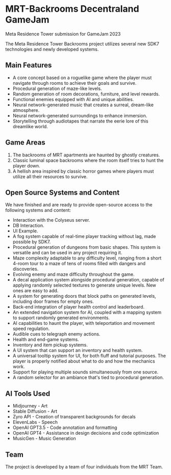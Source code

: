 # MRT-Backrooms Decentraland GameJam
Meta Residence Tower submission for GameJam 2023


The Meta Residence Tower Backrooms project utilizes several new SDK7 technologies and newly developed systems. 

## Main Features

- A core concept based on a roguelike game where the player must navigate through rooms to achieve their goals and survive.
- Procedural generation of maze-like levels.
- Random generation of room decorations, furniture, and level rewards.
- Functional enemies equipped with AI and unique abilities.
- Neural network-generated music that creates a surreal, dream-like atmosphere.
- Neural network-generated surroundings to enhance immersion.
- Storytelling through audiotapes that narrate the eerie lore of this dreamlike world.

## Game Areas

1. The backrooms of MRT apartments are haunted by ghostly creatures.
2. Classic luminal space backrooms where the room itself tries to hunt the player down.
3. A hellish area inspired by classic horror games where players must utilize all their resources to survive.

## Open Source Systems and Content

We have finished and are ready to provide open-source access to the following systems and content:

- Interaction with the Colyseus server.
- DB Interaction.
- UI Example.
- A fog system capable of real-time player tracking without lag, made possible by SDK7.
- Procedural generation of dungeons from basic shapes. This system is versatile and can be used in any project requiring it.
- Maze complexity adaptable to any difficulty level, ranging from a short 4-room tour to a maze of tens of rooms filled with dangers and discoveries.
- Evolving enemy and maze difficulty throughout the game.
- A decal application system alongside procedural generation, capable of applying randomly selected textures to generate unique levels. New ones are easy to add.
- A system for generating doors that block paths on generated levels, including door frames for empty ones.
- Back-end integration of player health control and leaderboard.
- An extended navigation system for AI, coupled with a mapping system to support randomly generated environments.
- AI capabilities to haunt the player, with teleportation and movement speed regulation.
- Audible cues to telegraph enemy actions.
- Health and end-game systems.
- Inventory and item pickup systems.
- A UI system that can support an inventory and health system.
- A universal tooltip system for UI, for both fluff and tutorial purposes. The player is properly notified about what to do and how the mechanics work.
- Support for playing multiple sounds simultaneously from one source.
- A random selector for an ambiance that's tied to procedural generation.

## AI Tools Used

- Midjourney - Art 
- Stable Diffusion - Art 
- Zyro API - Creation of transparent backgrounds for decals 
- ElevenLabs - Speech 
- OpenAI GPT3.5 - Code annotation and formatting 
- OpenAI GPT4 - Assistance in design decisions and code optimization 
- MusicGen - Music Generation

## Team 

The project is developed by a team of four individuals from the MRT Team.

